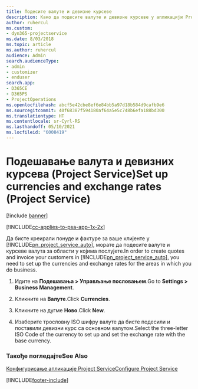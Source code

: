 ```yaml
---
title: Подесите валуте и девизне курсеве
description: Како да подесите валуте и девизне курсеве у апликацији Project Service
author: ruhercul
ms.custom:
- dyn365-projectservice
ms.date: 8/03/2018
ms.topic: article
ms.author: ruhercul
audience: Admin
search.audienceType:
- admin
- customizer
- enduser
search.app:
- D365CE
- D365PS
- ProjectOperations
ms.openlocfilehash: abcf5e42cbe8ef6e84bb5a97d18b584d9cafb9e6
ms.sourcegitcommit: 40f68387f594180af64a5e5c748b6efa188bd300
ms.translationtype: HT
ms.contentlocale: sr-Cyrl-RS
ms.lasthandoff: 05/10/2021
ms.locfileid: "6008419"
---
```

# <a name="set-up-currencies-and-exchange-rates-project-service"></a><span data-ttu-id="f92ad-103">Подешавање валута и девизних курсева (Project Service)</span><span class="sxs-lookup"><span data-stu-id="f92ad-103">Set up currencies and exchange rates (Project Service)</span></span>

[!include [banner](../includes/psa-now-project-operations.md)]

[!INCLUDE[cc-applies-to-psa-app-1x-2x](../includes/cc-applies-to-psa-app-1x-2x.md)]

<span data-ttu-id="f92ad-104">Да бисте креирали понуде и фактуре за ваше клијенте у [!INCLUDE[pn_project_service_auto](../includes/pn-project-service-auto.md)], морате да подесите валуте и курсеве валута за области у којима послујете.</span><span class="sxs-lookup"><span data-stu-id="f92ad-104">In order to create quotes and invoice your customers in [!INCLUDE[pn_project_service_auto](../includes/pn-project-service-auto.md)], you need to set up the currencies and exchange rates for the areas in which you do business.</span></span>  
  
1.  <span data-ttu-id="f92ad-105">Идите на **Подешавања > Управљање пословањем**.</span><span class="sxs-lookup"><span data-stu-id="f92ad-105">Go to **Settings > Business Management**.</span></span>  
  
2.  <span data-ttu-id="f92ad-106">Кликните на **Валуте**.</span><span class="sxs-lookup"><span data-stu-id="f92ad-106">Click **Currencies**.</span></span>  
  
3.  <span data-ttu-id="f92ad-107">Кликните на дугме **Ново**.</span><span class="sxs-lookup"><span data-stu-id="f92ad-107">Click **New**.</span></span>  
  
4.  <span data-ttu-id="f92ad-108">Изаберите трословну ISO шифру валуте да бисте подесили и поставили девизни курс са основном валутом.</span><span class="sxs-lookup"><span data-stu-id="f92ad-108">Select the three-letter ISO Code of the currency to set up and set the exchange rate with the base currency.</span></span>  
  
### <a name="see-also"></a><span data-ttu-id="f92ad-109">Такође погледајте</span><span class="sxs-lookup"><span data-stu-id="f92ad-109">See Also</span></span>  
 [<span data-ttu-id="f92ad-110">Конфигурисање апликације Project Service</span><span class="sxs-lookup"><span data-stu-id="f92ad-110">Configure Project Service</span></span>](../psa/configure.md)


[!INCLUDE[footer-include](../includes/footer-banner.md)]